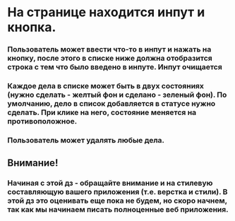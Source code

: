 # На странице находится инпут и кнопка.

### Пользователь может ввести что-то в инпут и нажать на кнопку, после этого в списке ниже должна отобразится строка с тем что было введено в инпуте. Инпут очищается

### Каждое дела в списке может быть в двух состояниях (нужно сделать - желтый фон и сделано - зеленый фон). По умолчанию, дело в список добавляется в статусе нужно сделать. При клике на него, состояние меняется на противоположное.

### Пользователь может удалять любые дела.

## Внимание!

### Начиная с этой дз - обращайте внимание и на стилевую составляющую вашего приложения (т.е. верстка и стили). В этой дз это оценивать еще пока не будем, но скоро начнем, так как мы начинаем писать полноценные веб приложения.